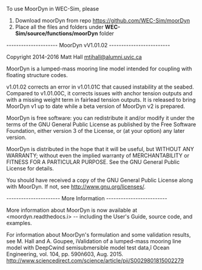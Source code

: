 To use MoorDyn in WEC-Sim, please

1. Download moorDyn from repo <https://github.com/WEC-Sim/moorDyn> 
2. Place all the files and folders under **WEC-Sim/source/functions/moorDyn** folder


--------------------- MoorDyn vV1.01.02 -------------------------

Copyright 2014-2016 Matt Hall <mtjhall@alumni.uvic.ca>

MoorDyn is a lumped-mass mooring line model intended for coupling with floating structure codes.

v1.01.02 corrects an error in v1.01.01C that caused instability at the seabed. Compared to v1.01.00C, it corrects issues with anchor tension outputs and with a missing weight term in fairlead tension outputs. It is released to bring MoorDyn v1 up to date while a beta version of MoorDyn v2 is prepared.

MoorDyn is free software: you can redistribute it and/or modify 
it under the terms of the GNU General Public License as published 
by the Free Software Foundation, either version 3 of the License, 
or (at your option) any later version.

MoorDyn is distributed in the hope that it will be useful, but 
WITHOUT ANY WARRANTY; without even the implied warranty of 
MERCHANTABILITY or FITNESS FOR A PARTICULAR PURPOSE.  See the GNU 
General Public License for details.

You should have received a copy of the GNU General Public License 
along with MoorDyn.  If not, see <http://www.gnu.org/licenses/>.

---------------------- More Information -------------------------

More information about MoorDyn is now available at <moordyn.readthedocs.i> -- including the User's Guide, source code, and examples.  

For information about MoorDyn's formulation and some validation 
results, see M. Hall and A. Goupee, ìValidation of a lumped-mass 
mooring line model with DeepCwind semisubmersible model test 
data,î Ocean Engineering, vol. 104, pp. 590ñ603, Aug. 2015.  
<http://www.sciencedirect.com/science/article/pii/S0029801815002279>
